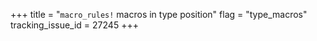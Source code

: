 +++
title = "`macro_rules!` macros in type position"
flag = "type_macros"
tracking_issue_id = 27245
+++
